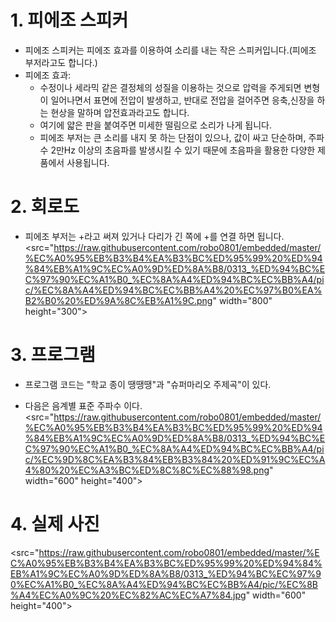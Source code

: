 # 1. 피에조 스피커
- 피에조 스피커는 피에조 효과를 이용하여 소리를 내는 작은 스피커입니다.(피에조 부저라고도 합니다.)
- 피에조 효과:
	- 수정이나 세라믹 같은 결정체의 성질을 이용하는 것으로 압력을 주게되면 변형이 일어나면서 표면에 전압이 발생하고, 반대로 전압을 걸어주면 응축,신장을 하는 현상을 말하며 압전효과라고도 합니다. 
	- 여기에 얇은 판을 붙여주면 미세한 떨림으로 소리가 나게 됩니다.
	- 피에조 부저는 큰 소리를 내지 못 하는 단점이 있으나, 값이 싸고 단순하며, 주파수 2만Hz 이상의 초음파를 발생시킬 수 있기 때문에 초음파을 활용한 다양한 제품에서 사용됩니다.

# 2. 회로도
- 피에조 부저는 +라고 써져 있거나 다리가 긴 쪽에 +를 연결 하면 됩니다.
<src="https://raw.githubusercontent.com/robo0801/embedded/master/%EC%A0%95%EB%B3%B4%EA%B3%BC%ED%95%99%20%ED%94%84%EB%A1%9C%EC%A0%9D%ED%8A%B8/0313_%ED%94%BC%EC%97%90%EC%A1%B0_%EC%8A%A4%ED%94%BC%EC%BB%A4/pic/%EC%8A%A4%ED%94%BC%EC%BB%A4%20%EC%97%B0%EA%B2%B0%20%ED%9A%8C%EB%A1%9C.png" width="800" height="300">

# 3. 프로그램
- 프로그램 코드는 "학교 종이 땡땡땡"과 "슈퍼마리오 주제곡"이 있다.

- 다음은 음계별 표준 주파수 이다.
<src="https://raw.githubusercontent.com/robo0801/embedded/master/%EC%A0%95%EB%B3%B4%EA%B3%BC%ED%95%99%20%ED%94%84%EB%A1%9C%EC%A0%9D%ED%8A%B8/0313_%ED%94%BC%EC%97%90%EC%A1%B0_%EC%8A%A4%ED%94%BC%EC%BB%A4/pic/%EC%9D%8C%EA%B3%84%EB%B3%84%20%ED%91%9C%EC%A4%80%20%EC%A3%BC%ED%8C%8C%EC%88%98.png" width="600" height="400">

# 4. 실제 사진
<src="https://raw.githubusercontent.com/robo0801/embedded/master/%EC%A0%95%EB%B3%B4%EA%B3%BC%ED%95%99%20%ED%94%84%EB%A1%9C%EC%A0%9D%ED%8A%B8/0313_%ED%94%BC%EC%97%90%EC%A1%B0_%EC%8A%A4%ED%94%BC%EC%BB%A4/pic/%EC%8B%A4%EC%A0%9C%20%EC%82%AC%EC%A7%84.jpg" width="600" height="400">